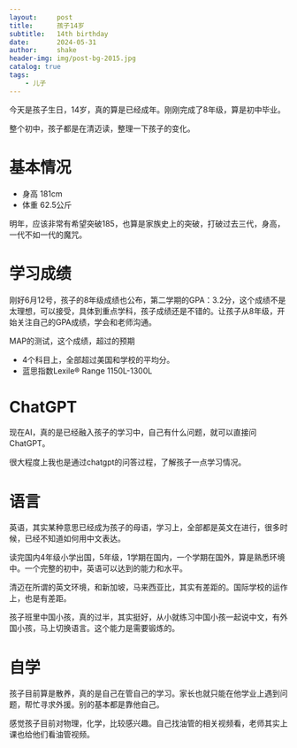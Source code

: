 ```yaml
---
layout:     post
title:      孩子14岁
subtitle:   14th birthday
date:       2024-05-31
author:     shake
header-img: img/post-bg-2015.jpg
catalog: true
tags:
    - 儿子
---
```


今天是孩子生日，14岁，真的算是已经成年。刚刚完成了8年级，算是初中毕业。

整个初中，孩子都是在清迈读，整理一下孩子的变化。

# 基本情况

* 身高 181cm
* 体重 62.5公斤

明年，应该非常有希望突破185，也算是家族史上的突破，打破过去三代，身高，一代不如一代的魔咒。

# 学习成绩

刚好6月12号，孩子的8年级成绩也公布，第二学期的GPA：3.2分，这个成绩不是太理想，可以接受，具体到重点学科，孩子成绩还是不错的。让孩子从8年级，开始关注自己的GPA成绩，学会和老师沟通。

MAP的测试，这个成绩，超过的预期

* 4个科目上，全部超过美国和学校的平均分。
* 蓝思指数Lexile® Range 1150L-1300L


# ChatGPT

现在AI，真的是已经融入孩子的学习中，自己有什么问题，就可以直接问ChatGPT。

很大程度上我也是通过chatgpt的问答过程，了解孩子一点学习情况。

# 语言

英语，其实某种意思已经成为孩子的母语，学习上，全部都是英文在进行，很多时候，已经不知道如何用中文表达。

读完国内4年级小学出国，5年级，1学期在国内，一个学期在国外，算是熟悉环境中。一个完整的初中，英语可以达到的能力和水平。

清迈在所谓的英文环境，和新加坡，马来西亚比，其实有差距的。国际学校的运作上，也是有差距。

孩子班里中国小孩，真的过半，其实挺好，从小就练习中国小孩一起说中文，有外国小孩，马上切换语言。这个能力是需要锻炼的。

# 自学

孩子目前算是散养，真的是自己在管自己的学习。家长也就只能在他学业上遇到问题，帮忙寻求外援。别的基本都是靠他自己。

感觉孩子目前对物理，化学，比较感兴趣。自己找油管的相关视频看，老师其实上课也给他们看油管视频。



